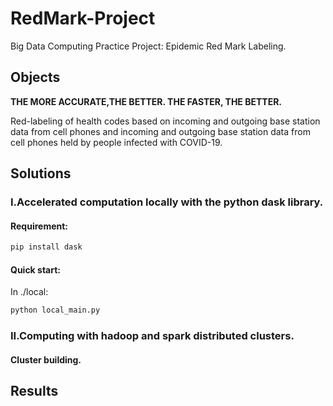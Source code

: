 # **RedMark-Project**
Big Data Computing Practice Project: Epidemic Red Mark Labeling.

## **Objects**
**THE MORE ACCURATE,THE BETTER. THE FASTER, THE BETTER.**

Red-labeling of health codes based on incoming and outgoing base station data from cell phones and incoming and outgoing base station data from cell phones held by people infected with COVID-19.

## **Solutions**
### I.Accelerated computation **locally** with the python **dask library**.
#### Requirement:
```bash
pip install dask
```
#### Quick start:
In ./local:
```bash
python local_main.py
```

### II.Computing with **hadoop** and **spark distributed clusters**.
#### Cluster building.

## **Results**
